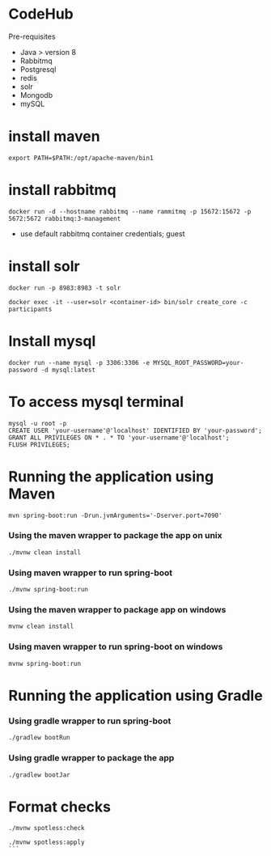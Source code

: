 # CodeHub

Pre-requisites
- Java > version 8
- Rabbitmq
- Postgresql
- redis
- solr
- Mongodb
- mySQL

# install maven

```export PATH=$PATH:/opt/apache-maven/bin1```

# install rabbitmq
```
docker run -d --hostname rabbitmq --name rammitmq -p 15672:15672 -p 5672:5672 rabbitmq:3-management
```
- use default rabbitmq container credentials; guest

# install solr
```
docker run -p 8983:8983 -t solr
```

```
docker exec -it --user=solr <container-id> bin/solr create_core -c participants
```

# Install mysql
```
docker run --name mysql -p 3306:3306 -e MYSQL_ROOT_PASSWORD=your-password -d mysql:latest
```

# To access mysql terminal
```docker exec -it mysql bash
mysql -u root -p
CREATE USER 'your-username'@'localhost' IDENTIFIED BY 'your-password';
GRANT ALL PRIVILEGES ON * . * TO 'your-username'@'localhost';
FLUSH PRIVILEGES;
```

# Running the application using Maven

```
mvn spring-boot:run -Drun.jvmArguments='-Dserver.port=7090'
```

### Using the maven wrapper to package the app on unix ###
```
./mvnw clean install
```

### Using maven wrapper to run spring-boot ###

```
./mvnw spring-boot:run
```


### Using the maven wrapper to package app on windows ###
```
mvnw clean install
```

### Using maven wrapper to run spring-boot on windows ###

```
mvnw spring-boot:run
```

# Running the application using Gradle

### Using gradle wrapper to run spring-boot ###
```
./gradlew bootRun
```

### Using gradle wrapper to package the app ###
```
./gradlew bootJar
```


# Format checks
````
./mvnw spotless:check

./mvnw spotless:apply
```
